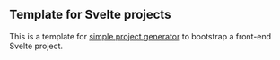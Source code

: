 ## Template for Svelte projects

This is a template for [simple project generator][spg] to bootstrap a front-end Svelte project.


[spg]:https://github.com/goliatone/simple-project-generator
